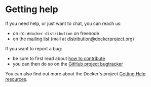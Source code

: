<!--[metadata]>
+++
title = "Getting help"
description = "Getting help with the Registry"
keywords = ["registry, on-prem, images, tags, repository, distribution, help, 101, TL;DR"]
[menu.main]
weight=9
+++
<![end-metadata]-->

# Getting help

If you need help, or just want to chat, you can reach us:

- on irc: `#docker-distribution` on freenode
- on the [mailing list](https://groups.google.com/a/dockerproject.org/forum/#!forum/distribution) (mail at <distribution@dockerproject.org>)

If you want to report a bug:

- be sure to first read about [how to contribute](https://github.com/docker/distribution/blob/master/CONTRIBUTING.md)
- you can then do so on the [GitHub project bugtracker](https://github.com/docker/distribution/issues)

You can also find out more about the Docker's project [Getting Help resources](https://docs.docker.com/opensource/get-help/).
